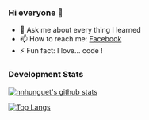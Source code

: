 ### Hi everyone 👋

- 💬 Ask me about every thing I learned
- 📫 How to reach me: [Facebook]
- ⚡ Fun fact: I love... code !

### Development Stats
<!--START_SECTION:waka-->
[![nnhunguet's github stats](https://github-readme-stats.vercel.app/api?username=markgotit)](https://github.com/markgotit/github-readme-stats)

[![Top Langs](https://github-readme-stats.vercel.app/api/top-langs/?username=markgotit&layout=compact)](https://github.com/markgotit/github-readme-stats)

[Facebook]: https://www.facebook.com/nnhunguet
